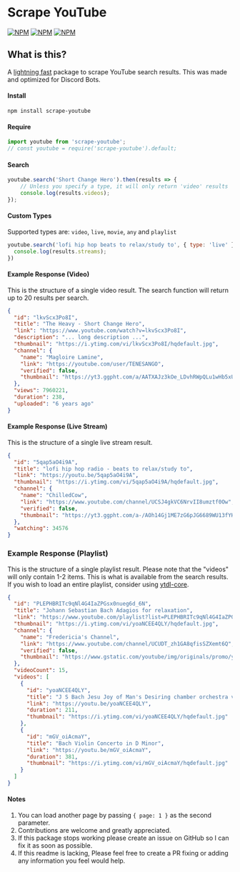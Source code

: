 Scrape YouTube
=============

[![NPM](https://img.shields.io/npm/v/scrape-youtube)](https://www.npmjs.com/package/scrape-youtube) [![NPM](https://img.shields.io/npm/dt/scrape-youtube)](https://www.npmjs.com/package/scrape-youtube) [![NPM](https://img.shields.io/npm/types/scrape-youtube)](https://www.npmjs.com/package/scrape-youtube)
  
 **What is this?**
------------------
A [lightning fast](https://i.imgur.com/ipsWhkv.png) package to scrape YouTube search results. This was made and optimized for Discord Bots. 
  
#### Install  
```npm install scrape-youtube```

#### Require 
```javascript
import youtube from 'scrape-youtube';
// const youtube = require('scrape-youtube').default;
```

#### Search  
```javascript
youtube.search('Short Change Hero').then(results => {
    // Unless you specify a type, it will only return 'video' results
    console.log(results.videos); 
});
```

#### Custom Types
Supported types are: `video`, `live`, `movie`, `any` and `playlist`
```javascript
youtube.search('lofi hip hop beats to relax/study to', { type: 'live' }).then(results => {
  console.log(results.streams);
})
```

#### Example Response (Video)
This is the structure of a single video result. The search function will return up to 20 results per search.  
```json
{
  "id": "lkvScx3Po8I",
  "title": "The Heavy - Short Change Hero",
  "link": "https://www.youtube.com/watch?v=lkvScx3Po8I",
  "description": "... long description ...",   
  "thumbnail": "https://i.ytimg.com/vi/lkvScx3Po8I/hqdefault.jpg",
  "channel": {
    "name": "Magloire Lamine",
    "link": "https://youtube.com/user/TENESANGO",
    "verified": false,
    "thumbnail": "https://yt3.ggpht.com/a/AATXAJz3kOe_LDvhRWpQLu1wHb5xU7HNOKvpKQnLQA=s88-c-k-c0xffffffff-no-rj-mo"
  },  
  "views": 7960221,
  "duration": 238,
  "uploaded": "6 years ago"
}
```

#### Example Response (Live Stream)
This is the structure of a single live stream result.
```json
{
  "id": "5qap5aO4i9A",
  "title": "lofi hip hop radio - beats to relax/study to",
  "link": "https://youtu.be/5qap5aO4i9A",
  "thumbnail": "https://i.ytimg.com/vi/5qap5aO4i9A/hqdefault.jpg",
  "channel": {
    "name": "ChilledCow",
    "link": "https://www.youtube.com/channel/UCSJ4gkVC6NrvII8umztf0Ow",
    "verified": false,
    "thumbnail": "https://yt3.ggpht.com/a-/AOh14Gj1ME7zG6pJG6689WU13fYHmafnUGK7IMeWIg=s68-c-k-c0x00ffffff-no-rj-mo"
  },
  "watching": 34576
}
```

### Example Response (Playlist)  
This is the structure of a single playlist result. Please note that the "videos" will only contain 1-2 items. This is what is available from the search results. If you wish to load an entire playlist, consider using [ytdl-core](https://npmjs.com/package/ytdl-core).  
```json 
{
  "id": "PLEPHBRITc9qNl4G4IaZPGsx0nueg6d_6N",
  "title": "Johann Sebastian Bach Adagios for relaxation",
  "link": "https://www.youtube.com/playlist?list=PLEPHBRITc9qNl4G4IaZPGsx0nueg6d_6N",
  "thumbnail": "https://i.ytimg.com/vi/yoaNCEE4QLY/hqdefault.jpg",
  "channel": {
    "name": "Fredericia's Channel",
    "link": "https://www.youtube.com/channel/UCUDT_zh1GA8qfisSZXemt6Q",
    "verified": false,
    "thumbnail": "https://www.gstatic.com/youtube/img/originals/promo/ytr-logo-for-search_160x160.png"
  },
  "videoCount": 15,
  "videos": [
    {
      "id": "yoaNCEE4QLY",
      "title": "J S Bach Jesu Joy of Man's Desiring chamber orchestra version",
      "link": "https://youtu.be/yoaNCEE4QLY",
      "duration": 211,
      "thumbnail": "https://i.ytimg.com/vi/yoaNCEE4QLY/hqdefault.jpg"
    },
    {
      "id": "mGV_oiAcmaY",
      "title": "Bach Violin Concerto in D Minor",
      "link": "https://youtu.be/mGV_oiAcmaY",
      "duration": 381,
      "thumbnail": "https://i.ytimg.com/vi/mGV_oiAcmaY/hqdefault.jpg"
    }
  ]
}
```

#### Notes
1. You can load another page by passing `{ page: 1 }` as the second parameter.  
2. Contributions are welcome and greatly appreciated.  
3. If this package stops working please create an issue on GitHub so I can fix it as soon as possible.
4. If this readme is lacking, Please feel free to create a PR fixing or adding any information you feel would help.
